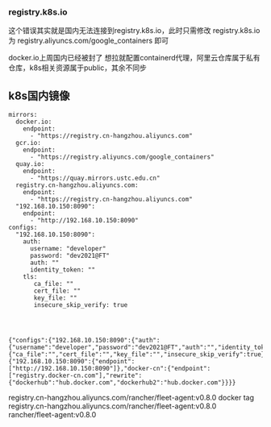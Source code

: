 ### registry.k8s.io

这个错误其实就是国内无法连接到registry.k8s.io，此时只需修改 registry.k8s.io 为 registry.aliyuncs.com/google_containers 即可


docker.io上周国内已经被封了     想拉就配置containerd代理，阿里云仓库属于私有仓库，k8s相关资源属于public，其余不同步


## k8s国内镜像
```
mirrors:
  docker.io:
    endpoint:
      - "https://registry.cn-hangzhou.aliyuncs.com"
  gcr.io:
    endpoint:
      - "https://registry.aliyuncs.com/google_containers"
  quay.io:
    endpoint:
      - "https://quay.mirrors.ustc.edu.cn"
  registry.cn-hangzhou.aliyuncs.com:
    endpoint:
      - "https://registry.cn-hangzhou.aliyuncs.com"
  "192.168.10.150:8090":
    endpoint:
      - "http://192.168.10.150:8090"
configs:
  "192.168.10.150:8090":
    auth:
      username: "developer"
      password: "dev2021@FT"
      auth: ""
      identity_token: ""
    tls:
       ca_file: ""
       cert_file: ""
       key_file: ""
       insecure_skip_verify: true
       
       
       

{"configs":{"192.168.10.150:8090":{"auth":{"username":"developer","password":"dev2021@FT","auth":"","identity_token":""},"tls":{"ca_file":"","cert_file":"","key_file":"","insecure_skip_verify":true}}},"mirrors":{"192.168.10.150:8090":{"endpoint":["http://192.168.10.150:8090"]},"docker-cn":{"endpoint":["registry.docker-cn.com"],"rewrite":{"dockerhub":"hub.docker.com","dockerhub2":"hub.docker.com"}}}}

```

registry.cn-hangzhou.aliyuncs.com/rancher/fleet-agent:v0.8.0
docker tag registry.cn-hangzhou.aliyuncs.com/rancher/fleet-agent:v0.8.0 rancher/fleet-agent:v0.8.0 